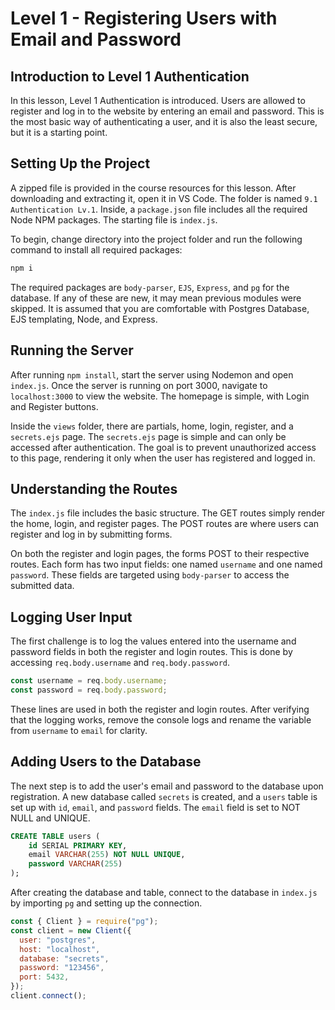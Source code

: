 # Level 1 - Registering Users with Email and Password

## Introduction to Level 1 Authentication

In this lesson, Level 1 Authentication is introduced. Users are allowed to register and log in to the website by entering an email and password. This is the most basic way of authenticating a user, and it is also the least secure, but it is a starting point.

## Setting Up the Project

A zipped file is provided in the course resources for this lesson. After downloading and extracting it, open it in VS Code. The folder is named `9.1 Authentication Lv.1`. Inside, a `package.json` file includes all the required Node NPM packages. The starting file is `index.js`.

To begin, change directory into the project folder and run the following command to install all required packages:

```bash
npm i
```

The required packages are `body-parser`, `EJS`, `Express`, and `pg` for the database. If any of these are new, it may mean previous modules were skipped. It is assumed that you are comfortable with Postgres Database, EJS templating, Node, and Express.

## Running the Server

After running `npm install`, start the server using Nodemon and open `index.js`. Once the server is running on port 3000, navigate to `localhost:3000` to view the website. The homepage is simple, with Login and Register buttons.

Inside the `views` folder, there are partials, home, login, register, and a `secrets.ejs` page. The `secrets.ejs` page is simple and can only be accessed after authentication. The goal is to prevent unauthorized access to this page, rendering it only when the user has registered and logged in.

## Understanding the Routes

The `index.js` file includes the basic structure. The GET routes simply render the home, login, and register pages. The POST routes are where users can register and log in by submitting forms.

On both the register and login pages, the forms POST to their respective routes. Each form has two input fields: one named `username` and one named `password`. These fields are targeted using `body-parser` to access the submitted data.

## Logging User Input

The first challenge is to log the values entered into the username and password fields in both the register and login routes. This is done by accessing `req.body.username` and `req.body.password`.

```js
const username = req.body.username;
const password = req.body.password;
```

These lines are used in both the register and login routes. After verifying that the logging works, remove the console logs and rename the variable from `username` to `email` for clarity.

## Adding Users to the Database

The next step is to add the user's email and password to the database upon registration. A new database called `secrets` is created, and a `users` table is set up with `id`, `email`, and `password` fields. The `email` field is set to NOT NULL and UNIQUE.

```sql
CREATE TABLE users (
    id SERIAL PRIMARY KEY,
    email VARCHAR(255) NOT NULL UNIQUE,
    password VARCHAR(255)
);
```

After creating the database and table, connect to the database in `index.js` by importing `pg` and setting up the connection.

```js
const { Client } = require("pg");
const client = new Client({
  user: "postgres",
  host: "localhost",
  database: "secrets",
  password: "123456",
  port: 5432,
});
client.connect();
```

